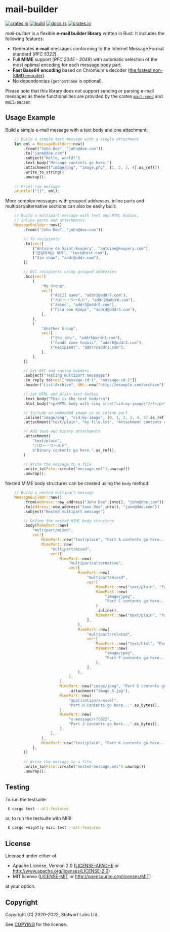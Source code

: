# mail-builder

[![crates.io](https://img.shields.io/crates/v/mail-builder)](https://crates.io/crates/mail-builder)
[![build](https://github.com/stalwartlabs/mail-builder/actions/workflows/rust.yml/badge.svg)](https://github.com/stalwartlabs/mail-builder/actions/workflows/rust.yml)
[![docs.rs](https://img.shields.io/docsrs/mail-builder)](https://docs.rs/mail-builder)
[![crates.io](https://img.shields.io/crates/l/mail-builder)](http://www.apache.org/licenses/LICENSE-2.0)

_mail-builder_ is a flexible **e-mail builder library** written in Rust. It includes the following features:

- Generates **e-mail** messages conforming to the Internet Message Format standard (_RFC 5322_).
- Full **MIME** support (_RFC 2045 - 2049_) with automatic selection of the most optimal encoding for each message body part.
- **Fast Base64 encoding** based on Chromium's decoder ([the fastest non-SIMD encoder](https://github.com/lemire/fastbase64)).
- No dependencies (`gethostname` is optional).

Please note that this library does not support sending or parsing e-mail messages as these functionalities are provided by the crates [`mail-send`](https://crates.io/crates/mail-send) and [`mail-parser`](https://crates.io/crates/mail-parser).

## Usage Example

Build a simple e-mail message with a text body and one attachment:

```rust
    // Build a simple text message with a single attachment
    let eml = MessageBuilder::new()
        .from(("John Doe", "john@doe.com"))
        .to("jane@doe.com")
        .subject("Hello, world!")
        .text_body("Message contents go here.")
        .attachment("image/png", "image.png", [1, 2, 3, 4].as_ref())
        .write_to_string()
        .unwrap();
        
    // Print raw message
    println!("{}", eml);
```

More complex messages with grouped addresses, inline parts and 
multipart/alternative sections can also be easily built:

```rust
    // Build a multipart message with text and HTML bodies,
    // inline parts and attachments.
    MessageBuilder::new()
        .from(("John Doe", "john@doe.com"))

        // To recipients
        .to(vec![
            ("Antoine de Saint-Exupéry", "antoine@exupery.com"),
            ("안녕하세요 세계", "test@test.com"),
            ("Xin chào", "addr@addr.com"),
        ])

        // BCC recipients using grouped addresses
        .bcc(vec![
            (
                "My Group",
                vec![
                    ("ASCII name", "addr1@addr7.com"),
                    ("ハロー・ワールド", "addr2@addr6.com"),
                    ("áéíóú", "addr3@addr5.com"),
                    ("Γειά σου Κόσμε", "addr4@addr4.com"),
                ],
            ),
            (
                "Another Group",
                vec![
                    ("שלום עולם", "addr5@addr3.com"),
                    ("ñandú come ñoquis", "addr6@addr2.com"),
                    ("Recipient", "addr7@addr1.com"),
                ],
            ),
        ])

        // Set RFC and custom headers
        .subject("Testing multipart messages") 
        .in_reply_to(vec!["message-id-1", "message-id-2"])
        .header("List-Archive", URL::new("http://example.com/archive"))

        // Set HTML and plain text bodies
        .text_body("This is the text body!\n") 
        .html_body("<p>HTML body with <img src=\"cid:my-image\"/>!</p>") 

        // Include an embedded image as an inline part
        .inline("image/png", "cid:my-image", [0, 1, 2, 3, 4, 5].as_ref())
        .attachment("text/plain", "my fíle.txt", "Attachment contents go here.") 

        // Add text and binary attachments
        .attachment(
            "text/plain",
            "ハロー・ワールド",
            b"Binary contents go here.".as_ref(),
        )

        // Write the message to a file
        .write_to(File::create("message.eml").unwrap())
        .unwrap();
```

Nested MIME body structures can be created using the `body` method:

```rust
    // Build a nested multipart message
    MessageBuilder::new()
        .from(Address::new_address("John Doe".into(), "john@doe.com"))
        .to(Address::new_address("Jane Doe".into(), "jane@doe.com"))
        .subject("Nested multipart message")

        // Define the nested MIME body structure
        .body(MimePart::new(
            "multipart/mixed",
            vec![
                MimePart::new("text/plain", "Part A contents go here...").inline(),
                MimePart::new(
                    "multipart/mixed",
                    vec![
                        MimePart::new(
                            "multipart/alternative",
                            vec![
                                MimePart::new(
                                    "multipart/mixed",
                                    vec![
                                        MimePart::new("text/plain", "Part B contents go here...").inline(),
                                        MimePart::new(
                                            "image/jpeg",
                                            "Part C contents go here...".as_bytes(),
                                        )
                                        .inline(),
                                        MimePart::new("text/plain", "Part D contents go here...").inline(),
                                    ],
                                ),
                                MimePart::new(
                                    "multipart/related",
                                    vec![
                                        MimePart::new("text/html", "Part E contents go here...").inline(),
                                        MimePart::new(
                                            "image/jpeg",
                                            "Part F contents go here...".as_bytes(),
                                        ),
                                    ],
                                ),
                            ],
                        ),
                        MimePart::new("image/jpeg", "Part G contents go here...".as_bytes())
                            .attachment("image_G.jpg"),
                        MimePart::new(
                            "application/x-excel",
                            "Part H contents go here...".as_bytes(),
                        ),
                        MimePart::new(
                            "x-message/rfc822",
                            "Part J contents go here...".as_bytes(),
                        ),
                    ],
                ),
                MimePart::new("text/plain", "Part K contents go here...").inline(),
            ],
        ))
        
        // Write the message to a file
        .write_to(File::create("nested-message.eml").unwrap())
        .unwrap();
```

## Testing

To run the testsuite:

```bash
 $ cargo test --all-features
```

or, to run the testsuite with MIRI:

```bash
 $ cargo +nightly miri test --all-features
```

## License

Licensed under either of

 * Apache License, Version 2.0 ([LICENSE-APACHE](LICENSE-APACHE) or http://www.apache.org/licenses/LICENSE-2.0)
 * MIT license ([LICENSE-MIT](LICENSE-MIT) or http://opensource.org/licenses/MIT)

at your option.

## Copyright

Copyright (C) 2020-2022, Stalwart Labs Ltd.

See [COPYING] for the license.

[COPYING]: https://github.com/stalwartlabs/mail-builder/blob/main/COPYING
